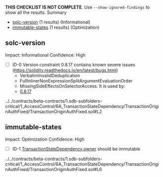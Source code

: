 **THIS CHECKLIST IS NOT COMPLETE**. Use `--show-ignored-findings` to show all the results.
Summary
 - [solc-version](#solc-version) (1 results) (Informational)
 - [immutable-states](#immutable-states) (1 results) (Optimization)
## solc-version
Impact: Informational
Confidence: High
 - [ ] ID-0
Version constraint 0.8.17 contains known severe issues (https://solidity.readthedocs.io/en/latest/bugs.html)
	- VerbatimInvalidDeduplication
	- FullInlinerNonExpressionSplitArgumentEvaluationOrder
	- MissingSideEffectsOnSelectorAccess.
It is used by:
	- [0.8.17](../../contracts/beta-contracts/1.sdb-subfolders-critical/1_AccessControl/6A_TransactionStateDependency/TransactionOriginAuthFixed/TransactionOriginAuthFixed.sol#L2)

../../contracts/beta-contracts/1.sdb-subfolders-critical/1_AccessControl/6A_TransactionStateDependency/TransactionOriginAuthFixed/TransactionOriginAuthFixed.sol#L2


## immutable-states
Impact: Optimization
Confidence: High
 - [ ] ID-1
[TransactionStateDependency.owner](../../contracts/beta-contracts/1.sdb-subfolders-critical/1_AccessControl/6A_TransactionStateDependency/TransactionOriginAuthFixed/TransactionOriginAuthFixed.sol#L6) should be immutable 

../../contracts/beta-contracts/1.sdb-subfolders-critical/1_AccessControl/6A_TransactionStateDependency/TransactionOriginAuthFixed/TransactionOriginAuthFixed.sol#L6


